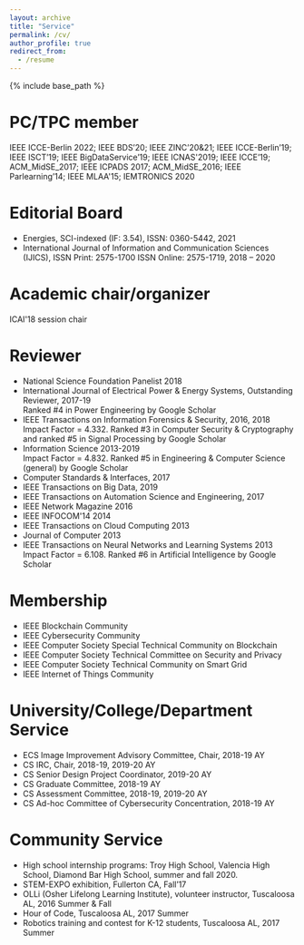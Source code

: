```yaml
---
layout: archive
title: "Service"
permalink: /cv/
author_profile: true
redirect_from:
  - /resume
---
```


{% include base_path %}

PC/TPC member
======
IEEE ICCE-Berlin 2022; IEEE BDS’20; IEEE ZINC’20&21; IEEE ICCE-Berlin’19; IEEE ISCT’19; IEEE BigDataService’19; IEEE ICNAS'2019; IEEE ICCE’19; ACM_MidSE_2017; IEEE ICPADS 2017; ACM_MidSE_2016; IEEE Parlearning’14; IEEE MLAA'15; IEMTRONICS 2020

Editorial Board
======
- Energies, SCI-indexed (IF: 3.54), ISSN: 0360-5442, 2021
- International Journal of Information and Communication Sciences (IJICS), ISSN Print:  2575-1700
ISSN Online:  2575-1719, 2018 – 2020

Academic chair/organizer
=====
ICAI'18 session chair

Reviewer
======
- National Science Foundation Panelist 2018
- International Journal of Electrical Power & Energy Systems, Outstanding Reviewer, 2017-19<br/>
Ranked #4 in Power Engineering by Google Scholar
- IEEE Transactions on Information Forensics & Security, 2016, 2018<br/>
Impact Factor = 4.332. Ranked #3 in Computer Security & Cryptography and ranked #5 in Signal Processing by Google Scholar
- Information Science 2013-2019<br/>
Impact Factor = 4.832. Ranked #5 in Engineering & Computer Science (general) by Google Scholar
- Computer Standards & Interfaces, 2017
- IEEE Transactions on Big Data, 2019
- IEEE Transactions on Automation Science and Engineering, 2017
- IEEE Network Magazine 2016
- IEEE INFOCOM'14 2014
- IEEE Transactions on Cloud Computing 2013
- Journal of Computer 2013
- IEEE Transactions on Neural Networks and Learning Systems 2013<br/>
Impact Factor = 6.108. Ranked #6 in Artificial Intelligence by Google Scholar


Membership
======
- IEEE Blockchain Community
- IEEE Cybersecurity Community
- IEEE Computer Society Special Technical Community on Blockchain
- IEEE Computer Society Technical Committee on Security and Privacy
- IEEE Computer Society Technical Community on Smart Grid
- IEEE Internet of Things Community


University/College/Department Service
======
- ECS Image Improvement Advisory Committee, Chair, 2018-19 AY
- CS IRC, Chair, 2018-19, 2019-20 AY
- CS Senior Design Project Coordinator, 2019-20 AY
- CS Graduate Committee, 2018-19 AY
- CS Assessment Committee, 2018-19, 2019-20 AY
- CS Ad-hoc Committee of Cybersecurity Concentration, 2018-19 AY

Community Service
======
- High school internship programs: Troy High School, Valencia High School, Diamond Bar High School, summer and fall 2020.
- STEM-EXPO exhibition, Fullerton CA, Fall’17 
- OLLi (Osher Lifelong Learning Institute), volunteer instructor, Tuscaloosa AL, 2016 Summer & Fall
- Hour of Code, Tuscaloosa AL, 2017 Summer
- Robotics training and contest for K-12 students, Tuscaloosa AL, 2017 Summer
